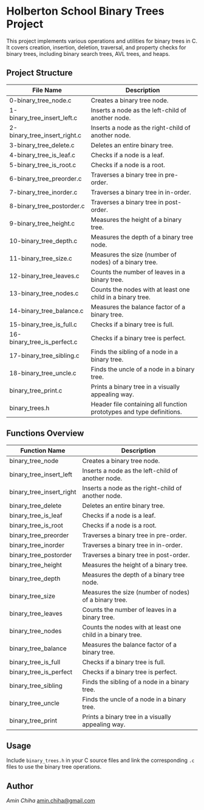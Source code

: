 # Holberton School Binary Trees Project

This project implements various operations and utilities for binary trees in C. It covers creation, insertion, deletion, traversal, and property checks for binary trees, including binary search trees, AVL trees, and heaps.

## Project Structure

| File Name                        | Description                                                                 |
|-----------------------------------|-----------------------------------------------------------------------------|
| 0-binary_tree_node.c              | Creates a binary tree node.                                                 |
| 1-binary_tree_insert_left.c       | Inserts a node as the left-child of another node.                           |
| 2-binary_tree_insert_right.c      | Inserts a node as the right-child of another node.                          |
| 3-binary_tree_delete.c            | Deletes an entire binary tree.                                              |
| 4-binary_tree_is_leaf.c           | Checks if a node is a leaf.                                                 |
| 5-binary_tree_is_root.c           | Checks if a node is a root.                                                 |
| 6-binary_tree_preorder.c          | Traverses a binary tree in pre-order.                                       |
| 7-binary_tree_inorder.c           | Traverses a binary tree in in-order.                                        |
| 8-binary_tree_postorder.c         | Traverses a binary tree in post-order.                                      |
| 9-binary_tree_height.c            | Measures the height of a binary tree.                                       |
| 10-binary_tree_depth.c            | Measures the depth of a binary tree node.                                   |
| 11-binary_tree_size.c             | Measures the size (number of nodes) of a binary tree.                       |
| 12-binary_tree_leaves.c           | Counts the number of leaves in a binary tree.                               |
| 13-binary_tree_nodes.c            | Counts the nodes with at least one child in a binary tree.                  |
| 14-binary_tree_balance.c          | Measures the balance factor of a binary tree.                               |
| 15-binary_tree_is_full.c          | Checks if a binary tree is full.                                            |
| 16-binary_tree_is_perfect.c       | Checks if a binary tree is perfect.                                         |
| 17-binary_tree_sibling.c          | Finds the sibling of a node in a binary tree.                               |
| 18-binary_tree_uncle.c            | Finds the uncle of a node in a binary tree.                                 |
| binary_tree_print.c               | Prints a binary tree in a visually appealing way.                           |
| binary_trees.h                    | Header file containing all function prototypes and type definitions.         |

## Functions Overview

| Function Name                       | Description                                                                 |
|--------------------------------------|-----------------------------------------------------------------------------|
| binary_tree_node                     | Creates a binary tree node.                                                 |
| binary_tree_insert_left              | Inserts a node as the left-child of another node.                           |
| binary_tree_insert_right             | Inserts a node as the right-child of another node.                          |
| binary_tree_delete                   | Deletes an entire binary tree.                                              |
| binary_tree_is_leaf                  | Checks if a node is a leaf.                                                 |
| binary_tree_is_root                  | Checks if a node is a root.                                                 |
| binary_tree_preorder                 | Traverses a binary tree in pre-order.                                       |
| binary_tree_inorder                  | Traverses a binary tree in in-order.                                        |
| binary_tree_postorder                | Traverses a binary tree in post-order.                                      |
| binary_tree_height                   | Measures the height of a binary tree.                                       |
| binary_tree_depth                    | Measures the depth of a binary tree node.                                   |
| binary_tree_size                     | Measures the size (number of nodes) of a binary tree.                       |
| binary_tree_leaves                   | Counts the number of leaves in a binary tree.                               |
| binary_tree_nodes                    | Counts the nodes with at least one child in a binary tree.                  |
| binary_tree_balance                  | Measures the balance factor of a binary tree.                               |
| binary_tree_is_full                  | Checks if a binary tree is full.                                            |
| binary_tree_is_perfect               | Checks if a binary tree is perfect.                                         |
| binary_tree_sibling                  | Finds the sibling of a node in a binary tree.                               |
| binary_tree_uncle                    | Finds the uncle of a node in a binary tree.                                 |
| binary_tree_print                    | Prints a binary tree in a visually appealing way.                           |

## Usage

Include `binary_trees.h` in your C source files and link the corresponding `.c` files to use the binary tree operations.

## Author

*Amin Chiha*  <amin.chiha@gmail.com>
